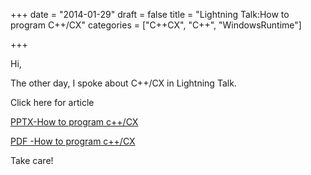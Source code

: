 +++
date = "2014-01-29"
draft = false
title = "Lightning Talk:How to program C++/CX"
categories = ["C++CX", "C++", "WindowsRuntime"]

+++

Hi,

The other day, I spoke about C++/CX in Lightning Talk.

Click here for article


[PPTX-How to program c++/CX](http://jyurimaru.info/data/20140118MetroTokyo03/20140118_cppcx_LT_en.pptx)

[PDF -How to program c++/CX](http://jyurimaru.info/data/20140118MetroTokyo03/20140118_cppcx_LT_en.pdf)

Take care!
